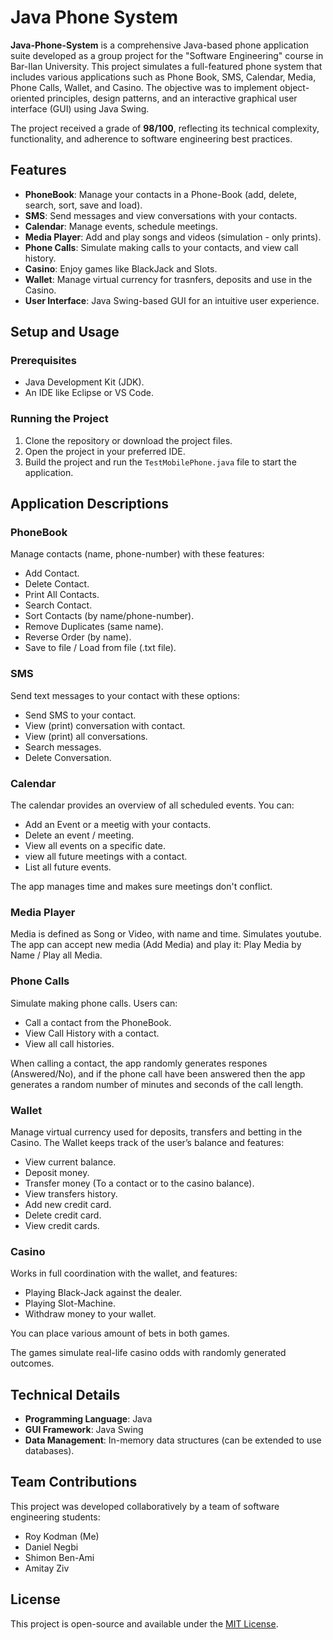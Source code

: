 # Java Phone System

**Java-Phone-System** is a comprehensive Java-based phone application suite developed as a group project for the "Software Engineering" course in Bar-Ilan University.
This project simulates a full-featured phone system that includes various applications such as Phone Book, SMS, Calendar, Media, Phone Calls, Wallet, and Casino.
The objective was to implement object-oriented principles, design patterns, and an interactive graphical user interface (GUI) using Java Swing.

The project received a grade of **98/100**, reflecting its technical complexity, functionality, and adherence to software engineering best practices.

## Features

- **PhoneBook**: Manage your contacts in a Phone-Book (add, delete, search, sort, save and load).
- **SMS**: Send messages and view conversations with your contacts.
- **Calendar**: Manage events, schedule meetings.
- **Media Player**: Add and play songs and videos (simulation - only prints).
- **Phone Calls**: Simulate making calls to your contacts, and view call history.
- **Casino**: Enjoy games like BlackJack and Slots.
- **Wallet**: Manage virtual currency for trasnfers, deposits and use in the Casino.
- **User Interface**: Java Swing-based GUI for an intuitive user experience.

## Setup and Usage

### Prerequisites

- Java Development Kit (JDK).
- An IDE like Eclipse or VS Code.

### Running the Project

1. Clone the repository or download the project files.
2. Open the project in your preferred IDE.
3. Build the project and run the `TestMobilePhone.java` file to start the application.

## Application Descriptions

### PhoneBook
Manage contacts (name, phone-number) with these features:
*  Add Contact.
*  Delete Contact.
*  Print All Contacts.
*  Search Contact.
*  Sort Contacts (by name/phone-number).
*  Remove Duplicates (same name).
*  Reverse Order (by name).
*  Save to file / Load from file (.txt file).

### SMS
Send text messages to your contact with these options:
* Send SMS to your contact.
* View (print) conversation with contact.
* View (print) all conversations.
* Search messages.
* Delete Conversation.

### Calendar
The calendar provides an overview of all scheduled events. You can:
* Add an Event or a meetig with your contacts.
* Delete an event / meeting.
* View all events on a specific date.
* view all future meetings with a contact.
* List all future events.

The app manages time and makes sure meetings don't conflict.  

### Media Player
Media is defined as Song or Video, with name and time. Simulates youtube.
The app can accept new media (Add Media) and play it: Play Media by Name / Play all Media.

### Phone Calls
Simulate making phone calls. Users can: 
* Call a contact from the PhoneBook.
* View Call History with a contact.
* View all call histories.

When calling a contact, the app randomly generates respones (Answered/No), and if the phone call have been answered then the app generates a random number of minutes and seconds of the call length.

### Wallet
Manage virtual currency used for deposits, transfers and betting in the Casino. The Wallet keeps track of the user’s balance and features:
* View current balance.
* Deposit money.
* Transfer money (To a contact or to the casino balance).
* View transfers history.
* Add new credit card.
* Delete credit card.
* View credit cards.

### Casino
Works in full coordination with the wallet, and features:
* Playing Black-Jack against the dealer.
* Playing Slot-Machine.
* Withdraw money to your wallet.

You can place various amount of bets in both games. 

The games simulate real-life casino odds with randomly generated outcomes.

## Technical Details

- **Programming Language**: Java
- **GUI Framework**: Java Swing
- **Data Management**: In-memory data structures (can be extended to use databases).

## Team Contributions

This project was developed collaboratively by a team of software engineering students:
- Roy Kodman (Me)
- Daniel Negbi
- Shimon Ben-Ami
- Amitay Ziv

## License

This project is open-source and available under the [MIT License](LICENSE).

